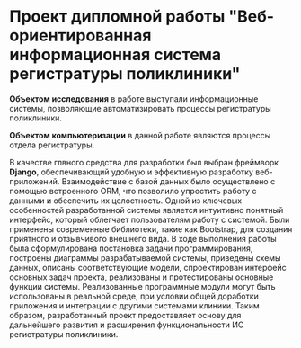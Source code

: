 # Проект дипломной работы "Веб-ориентированная информационная система регистратуры поликлиники"

__Объектом исследования__ в работе выступали информационные системы, позволяющие автоматизировать процессы регистратуры поликлиники.

__Объектом компьютеризации__ в данной работе являются процессы отдела регистратуры. 

В качестве глвного средства для разработки был выбран фреймворк __Django__, обеспечивающий удобную и эффективную разработку веб-приложений. 
Взаимодействие с базой данных было осуществлено с помощью встроенного ORM, что позволило упростить работу с данными и обеспечить их целостность.
Одной из ключевых особенностей разработанной системы является интуитивно понятный интерфейс, который облегчает пользователям работу с системой. Были применены современные библиотеки, такие как Bootstrap, для создания приятного и отзывчивого внешнего вида.
В ходе выполнения работы была сформулирована постановка задачи программирования, построены диаграммы разрабатываемой системы, приведены схемы данных, описаны соответствующие модели, спроектирован интерфейс основных задач проекта, реализованы и протестированы основные функции системы.
Реализованные программные модули могут быть использованы в реальной среде, при условии общей доработки приложения и интеграции с другими системами клиники. Таким образом, разработанный проект предоставляет основу для дальнейшего развития и расширения функциональности ИС регистратуры поликлиники.
